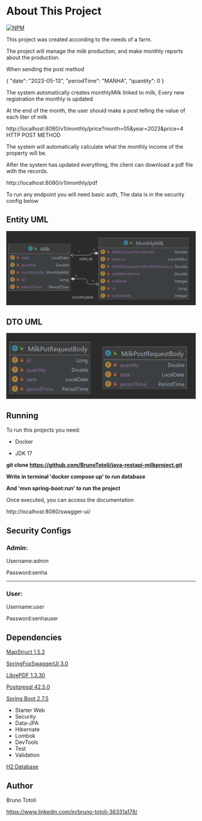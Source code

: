 # About This Project # 

[![NPM](https://img.shields.io/npm/l/react)](https://github.com/devsuperior/sds1-wmazoni/blob/master/LICENSE) 


This project was created according to the needs of a farm.

The project will manage the milk production, and make monthly reports about the production.

When sending the post method

{
  "date": "2023-05-13",
  "periodTime": "MANHA",
  "quantity": 0
}

The system automatically creates monthlyMilk linked to milk, Every new registration the monthly is updated

At the end of the month, the user should make a post telling the value of each liter of milk

http://localhost:8080/v1/monthly/price?month=05&year=2023&price=4
HTTP POST METHOD

The system will automatically calculate what the monthly income of the property will be.

After the system has updated everything, the client can download a pdf file with the records.

http://localhost:8080/v1/monthly/pdf

To run any endpoint you will need basic auth, The data is in the security config below








## Entity UML
![UML](https://github.com/BrunoTotoli/Assets/blob/35ba7b290c1bb27c5fff646f2ad063aae692a7dc/MonthlyMilk1.png)


## DTO UML
![DTOUML](https://github.com/BrunoTotoli/Assets/blob/35ba7b290c1bb27c5fff646f2ad063aae692a7dc/MilkPostRequestBody1.png)


## Running

To run this projects you need:

- Docker

- JDK 17
 
**git clone https://github.com/BrunoTotoli/java-restapi-milkproject.git**
 
**Write in terminal 'docker compose up' to run database**

**And 'mvn spring-boot:run' to run the project**

Once executed, you can access the documentation

http://localhost:8080/swagger-ui/


## Security Configs

### Admin:

Username:admin

Password:senha
****
### User:

Username:user

Password:senhauser

## Dependencies

[MapStruct 1.5.2 ](https://mapstruct.org/)

[SpringFoxSwaggerUI 3.0](https://springfox.github.io/springfox/docs/current/)

[LibrePDF 1.3.30](https://github.com/LibrePDF/OpenPDF)

[Postgresql 42.5.0](https://www.postgresql.org/)

[Spring Boot 2.7.5](https://spring.io/projects/spring-boot)

- Starter Web 
- Security
- Data-JPA
- Hibernate
- Lombok
- DevTools
- Test
- Validation

[H2 Database](https://www.h2database.com/html/main.html)


## Author

Bruno Totoli

https://www.linkedin.com/in/bruno-totoli-36331a178/










